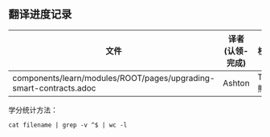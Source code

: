 ## 翻译进度记录


| 文件               |  译者(认领-完成)    |   校对  |  学分 | 
| ----------------- | ----------------- | ---------------   | --------   |
| components/learn/modules/ROOT/pages/upgrading-smart-contracts.adoc         |  Ashton  | Tiny熊  | xxx | 





学分统计方法：
```
cat filename | grep -v ^$ | wc -l
```
